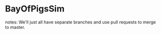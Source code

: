# BayOfPigsSim

notes:
We'll just all have separate branches and use pull requests to merge to master.
